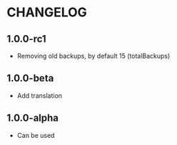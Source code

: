 CHANGELOG
==============

1.0.0-rc1
-----------------
  * Removing old backups, by default 15 (totalBackups)

1.0.0-beta
-----------------
  * Add translation

1.0.0-alpha
-----------------
  * Can be used
